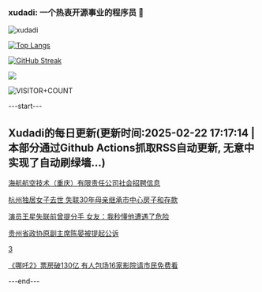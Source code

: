 ### xudadi: 一个热衷开源事业的程序员 👋

![xudadi](https://github-readme-stats-git-masterorgs-github-readme-stats-team.vercel.app/api?username=xudadi)

[![Top Langs](https://github-readme-stats.vercel.app/api/top-langs/?username=xudadi)](https://github.com/anuraghazra/github-readme-stats)

[![GitHub Streak](https://streak-stats.demolab.com?user=xudadi&locale=zh_Hans)](https://git.io/streak-stats)

![](https://raw.githubusercontent.com/xudadi/xudadi/main/assets/github-contribution-grid-snake.svg)

![VISITOR+COUNT](https://komarev.com/ghpvc/?username=xudadi&label=VISITOR+COUNT)


---start---

## Xudadi的每日更新(更新时间:2025-02-22 17:17:14 | 本部分通过Github Actions抓取RSS自动更新, 无意中实现了自动刷绿墙...)

[海航航空技术（重庆）有限责任公司社会招聘信息](https://www.gongkaoleida.com/article/2297149)

[杭州独居女子去世 失联30年母亲继承市中心房子和存款](https://m.163.com/news/article/JP09IL6H051492LM.html)

[演员王星失联前曾提分手 女友：我秒懂他遭遇了危险](https://m.163.com/news/article/JP0C13290514R9OJ.html)

[贵州省政协原副主席陈晏被提起公诉](https://m.163.com/news/article/JP0AI1QV000189PS.html)

[3](https://m.163.com/touch/news/sub/domestic)

[《哪吒2》票房破130亿 有人包场16家影院请市民免费看](https://m.163.com/news/article/JOV6EESD0512B07B.html)

---end---
